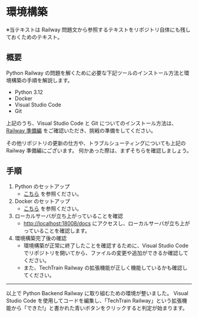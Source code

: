 # 環境構築

※当テキストは Railway 問題文から参照するテキストをリポジトリ自体にも残しておくためのテキスト。

## 概要

Python Railway の問題を解くために必要な下記ツールのインストール方法と環境構築の手順を解説します。
- Python 3.12
- Docker
- Visual Studio Code
- Git

上記のうち、Visual Studio Code と Git についてのインストール方法は、
[Railway 準備編](https://www.notion.so/techbowl/Railway-ceba695d5014460e9733c2a46318cdec) をご確認いただき、挑戦の準備をしてください。

その他リポジトリの更新の仕方や、トラブルシューティングについても上記の Railway 準備編にございます。
何かあった際は、まずそちらを確認しましょう。

## 手順
1. Python のセットアップ
    - [こちら](./instructions/00_install_python/install_python_mac.md) を参照ください。
1. Docker のセットアップ
    - [こちら](./instructions/10_install_docker/install_docker_mac.md) を参照ください。
2. ローカルサーバが立ち上がっていることを確認
    - [http://localhost:18008/docs](http://localhost:18008/docs) にアクセスし、ローカルサーバが立ち上がっていることを確認します。
3. 環境構築完了後の確認
    - 環境構築が正常に終了したことを確認するために、Visual Studio Code でリポジトリを開いてから、ファイルの変更や追加ができるか確認してください。
    - また、TechTrain Railway の拡張機能が正しく機能しているかも確認してください。
---
以上で Python Backend Railway に取り組むための環境が整いました。
Visual Studio Code を使用してコードを編集し、「TechTrain Railway」という拡張機能から「できた!」と書かれた青いボタンをクリックすると判定が始まります。
